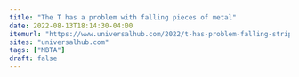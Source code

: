 ```yaml
---
title: "The T has a problem with falling pieces of metal"
date: 2022-08-13T18:14:30-04:00
itemurl: "https://www.universalhub.com/2022/t-has-problem-falling-strips-metal"
sites: "universalhub.com"
tags: ["MBTA"]
draft: false
---
```


